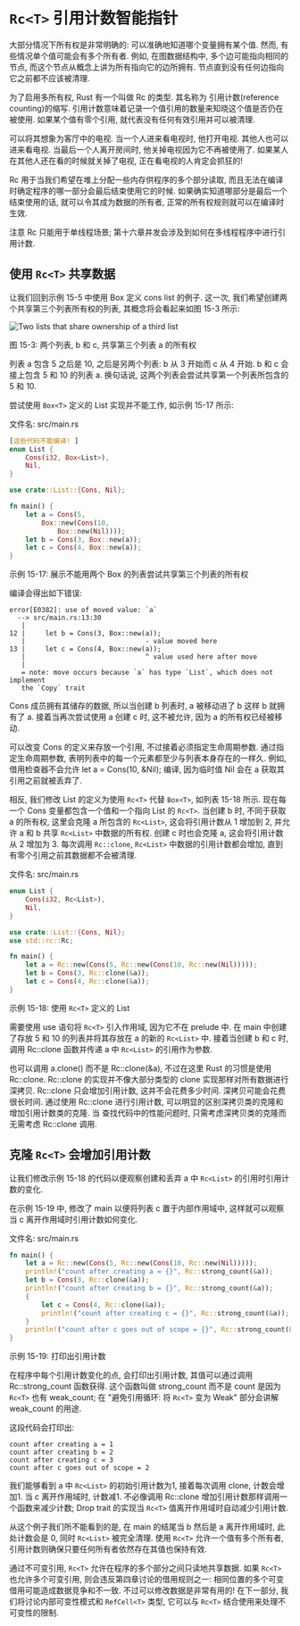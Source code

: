 # `Rc<T>` 引用计数智能指针

大部分情况下所有权是非常明确的: 可以准确地知道哪个变量拥有某个值.
然而, 有些情况单个值可能会有多个所有者. 例如, 在图数据结构中, 多个边可能指向相同的节点, 而这个节点从概念上讲为所有指向它的边所拥有.
节点直到没有任何边指向它之前都不应该被清理.

为了启用多所有权, Rust 有一个叫做 Rc<T> 的类型. 其名称为 引用计数(reference counting)的缩写.
引用计数意味着记录一个值引用的数量来知晓这个值是否仍在被使用.
如果某个值有零个引用, 就代表没有任何有效引用并可以被清理.

可以将其想象为客厅中的电视. 当一个人进来看电视时, 他打开电视. 其他人也可以进来看电视.
当最后一个人离开房间时, 他关掉电视因为它不再被使用了.
如果某人在其他人还在看的时候就关掉了电视, 正在看电视的人肯定会抓狂的!

Rc<T> 用于当我们希望在堆上分配一些内存供程序的多个部分读取, 而且无法在编译时确定程序的哪一部分会最后结束使用它的时候.
如果确实知道哪部分是最后一个结束使用的话, 就可以令其成为数据的所有者, 正常的所有权规则就可以在编译时生效.

注意 Rc<T> 只能用于单线程场景; 第十六章并发会涉及到如何在多线程程序中进行引用计数.

## 使用 `Rc<T>` 共享数据

让我们回到示例 15-5 中使用 Box<T> 定义 cons list 的例子.
这一次, 我们希望创建两个共享第三个列表所有权的列表, 其概念将会看起来如图 15-3 所示:

![Two lists that share ownership of a third list](https://kaisery.github.io/trpl-zh-cn/img/trpl15-03.svg)

图 15-3: 两个列表, b 和 c, 共享第三个列表 a 的所有权

列表 a 包含 5 之后是 10, 之后是另两个列表:
b 从 3 开始而 c 从 4 开始. b 和 c 会接上包含 5 和 10 的列表 a.
换句话说, 这两个列表会尝试共享第一个列表所包含的 5 和 10.

尝试使用 `Box<T>` 定义的 List 实现并不能工作, 如示例 15-17 所示:

文件名: src/main.rs

```rust
[这些代码不能编译! ]
enum List {
    Cons(i32, Box<List>),
    Nil,
}

use crate::List::{Cons, Nil};

fn main() {
    let a = Cons(5,
        Box::new(Cons(10,
            Box::new(Nil))));
    let b = Cons(3, Box::new(a));
    let c = Cons(4, Box::new(a));
}
```

示例 15-17: 展示不能用两个 Box<T> 的列表尝试共享第三个列表的所有权

编译会得出如下错误:

```log
error[E0382]: use of moved value: `a`
  --> src/main.rs:13:30
   |
12 |     let b = Cons(3, Box::new(a));
   |                              - value moved here
13 |     let c = Cons(4, Box::new(a));
   |                              ^ value used here after move
   |
   = note: move occurs because `a` has type `List`, which does not implement
   the `Copy` trait
```

Cons 成员拥有其储存的数据, 所以当创建 b 列表时, a 被移动进了 b 这样 b 就拥有了 a.
接着当再次尝试使用 a 创建 c 时, 这不被允许, 因为 a 的所有权已经被移动.

可以改变 Cons 的定义来存放一个引用, 不过接着必须指定生命周期参数.
通过指定生命周期参数, 表明列表中的每一个元素都至少与列表本身存在的一样久.
例如, 借用检查器不会允许 let a = Cons(10, &Nil); 编译, 因为临时值 Nil 会在 a 获取其引用之前就被丢弃了.

相反, 我们修改 List 的定义为使用 `Rc<T>` 代替 `Box<T>`, 如列表 15-18 所示.
现在每一个 Cons 变量都包含一个值和一个指向 List 的 `Rc<T>`.
当创建 b 时, 不同于获取 a 的所有权, 这里会克隆 a 所包含的 `Rc<List>`, 这会将引用计数从 1 增加到 2, 并允许 a 和 b 共享 `Rc<List>` 中数据的所有权.
创建 c 时也会克隆 a, 这会将引用计数从 2 增加为 3.
每次调用 `Rc::clone`, `Rc<List>` 中数据的引用计数都会增加, 直到有零个引用之前其数据都不会被清理.

文件名: src/main.rs

```rust
enum List {
    Cons(i32, Rc<List>),
    Nil,
}

use crate::List::{Cons, Nil};
use std::rc::Rc;

fn main() {
    let a = Rc::new(Cons(5, Rc::new(Cons(10, Rc::new(Nil)))));
    let b = Cons(3, Rc::clone(&a));
    let c = Cons(4, Rc::clone(&a));
}
```

示例 15-18: 使用 `Rc<T>` 定义的 List

需要使用 use 语句将 `Rc<T>` 引入作用域, 因为它不在 prelude 中.
在 main 中创建了存放 5 和 10 的列表并将其存放在 a 的新的 `Rc<List>` 中.
接着当创建 b 和 c 时, 调用 Rc::clone 函数并传递 a 中 `Rc<List>` 的引用作为参数.

也可以调用 a.clone() 而不是 Rc::clone(&a), 不过在这里 Rust 的习惯是使用 Rc::clone.
Rc::clone 的实现并不像大部分类型的 clone 实现那样对所有数据进行深拷贝.
Rc::clone 只会增加引用计数, 这并不会花费多少时间. 深拷贝可能会花费很长时间.
通过使用 Rc::clone 进行引用计数, 可以明显的区别深拷贝类的克隆和增加引用计数类的克隆. 当
查找代码中的性能问题时, 只需考虑深拷贝类的克隆而无需考虑 Rc::clone 调用.

## 克隆 `Rc<T>` 会增加引用计数

让我们修改示例 15-18 的代码以便观察创建和丢弃 a 中 `Rc<List>` 的引用时引用计数的变化.

在示例 15-19 中, 修改了 main 以便将列表 c 置于内部作用域中, 这样就可以观察当 c 离开作用域时引用计数如何变化.

文件名: src/main.rs

```rust
fn main() {
    let a = Rc::new(Cons(5, Rc::new(Cons(10, Rc::new(Nil)))));
    println!("count after creating a = {}", Rc::strong_count(&a));
    let b = Cons(3, Rc::clone(&a));
    println!("count after creating b = {}", Rc::strong_count(&a));
    {
        let c = Cons(4, Rc::clone(&a));
        println!("count after creating c = {}", Rc::strong_count(&a));
    }
    println!("count after c goes out of scope = {}", Rc::strong_count(&a));
}
```

示例 15-19: 打印出引用计数

在程序中每个引用计数变化的点, 会打印出引用计数, 其值可以通过调用 Rc::strong_count 函数获得.
这个函数叫做 strong_count 而不是 count 是因为 `Rc<T>` 也有 weak_count;
在 "避免引用循环: 将 `Rc<T>` 变为 Weak<T>" 部分会讲解 weak_count 的用途.

这段代码会打印出:

```log
count after creating a = 1
count after creating b = 2
count after creating c = 3
count after c goes out of scope = 2
```

我们能够看到 a 中 `Rc<List>` 的初始引用计数为1, 接着每次调用 clone, 计数会增加1. 当 c 离开作用域时, 计数减1.
不必像调用 Rc::clone 增加引用计数那样调用一个函数来减少计数;
Drop trait 的实现当 `Rc<T>` 值离开作用域时自动减少引用计数.

从这个例子我们所不能看到的是, 在 main 的结尾当 b 然后是 a 离开作用域时, 此处计数会是 0,
同时 `Rc<List>` 被完全清理. 使用 `Rc<T>` 允许一个值有多个所有者, 引用计数则确保只要任何所有者依然存在其值也保持有效.

通过不可变引用,  `Rc<T>` 允许在程序的多个部分之间只读地共享数据.
如果 `Rc<T>` 也允许多个可变引用, 则会违反第四章讨论的借用规则之一:
相同位置的多个可变借用可能造成数据竞争和不一致. 不过可以修改数据是非常有用的!
在下一部分, 我们将讨论内部可变性模式和 `RefCell<T>` 类型, 它可以与 `Rc<T>` 结合使用来处理不可变性的限制.
